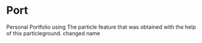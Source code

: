 # Port
Personal Portfolio using The particle feature that was obtained with the help of this particleground.
changed name
